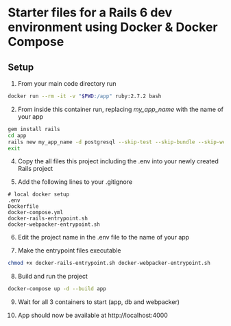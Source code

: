 # Starter files for a Rails 6 dev environment using Docker & Docker Compose

## Setup

1. From your main code directory run

```sh
docker run --rm -it -v "$PWD:/app" ruby:2.7.2 bash
```

2. From inside this container run, replacing _my_app_name_ with the name of your app

```sh
gem install rails
cd app
rails new my_app_name -d postgresql --skip-test --skip-bundle --skip-webpack-install
exit
```

4. Copy the all files this project including the .env into your newly created Rails project

5. Add the following lines to your .gitignore

```
# local docker setup
.env
Dockerfile
docker-compose.yml
docker-rails-entrypoint.sh
docker-webpacker-entrypoint.sh
```

6. Edit the project name in the .env file to the name of your app

7. Make the entrypoint files executable

```sh
chmod +x docker-rails-entrypoint.sh docker-webpacker-entrypoint.sh
```

8. Build and run the project

```sh
docker-compose up -d --build app
```

9. Wait for all 3 containers to start (app, db and webpacker)

10. App should now be available at http://localhost:4000
